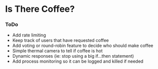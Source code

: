 # Is There Coffee?

### ToDo

* Add rate limiting
* Keep track of users that have requested coffee
* Add voting or round-robin feature to decide who should make coffee
* Simple thermal camera to tell if coffee is hot
* Dynamic responses (ie: stop using a big if...then statement)
* Add process monitoring so it can be logged and killed if needed
